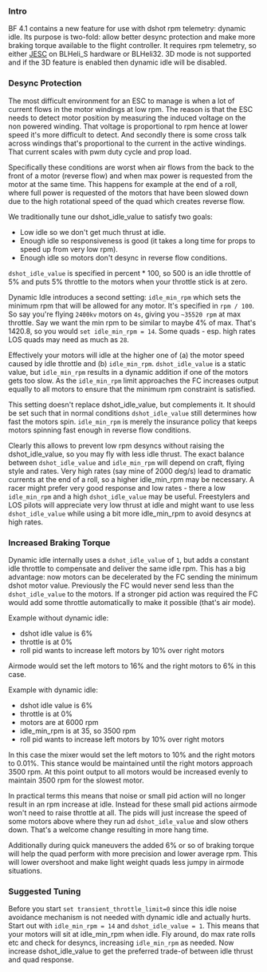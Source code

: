 ### Intro

BF 4.1 contains a new feature for use with dshot rpm telemetry: dynamic idle. Its purpose is two-fold: allow better desync protection and make more braking torque available to the flight controller. It requires rpm telemetry, so either [JESC](https://jflight.net) on BLHeli_S hardware or BLHeli32. 3D mode is not supported and if the 3D feature is enabled then dynamic idle will be disabled.

### Desync Protection

The most difficult environment for an ESC to manage is when a lot of current flows in the motor windings at low rpm. The reason is that the ESC needs to detect motor position by measuring the induced voltage on the non powered winding. That voltage is proportional to rpm hence at lower speed it's more difficult to detect. And secondly there is some cross talk across windings that's proportional to the current in the active windings. That current scales with pwm duty cycle and prop load.

Specifically these conditions are worst when air flows from the back to the front of a motor (reverse flow) and when max power is requested from the motor at the same time. This happens for example at the end of a roll, where full power is requested of the motors that have been slowed down due to the high rotational speed of the quad which creates reverse flow.

We traditionally tune our dshot_idle_value to satisfy two goals: 
- Low idle so we don't get much thrust at idle.
- Enough idle so responsiveness is good (it takes a long time for props to speed up from very low rpm).
- Enough idle so motors don't desync in reverse flow conditions.

``dshot_idle_value`` is specified in percent * 100, so 500 is an idle throttle of 5% and puts 5% throttle to the motors when your throttle stick is at zero.

Dynamic Idle introduces a second setting: ``idle_min_rpm`` which sets the minimum rpm that will be allowed for any motor. It's specified in ``rpm / 100``. So say you're flying ``2400kv`` motors on ``4s``, giving you ``~35520 rpm`` at max throttle. Say we want the min rpm to be similar to maybe 4% of max. That's 1420.8, so you would ``set idle_min_rpm = 14``. Some quads - esp. high rates LOS quads may need as much as ``28``. 

Effectively your motors will idle at the higher one of (a) the motor speed caused by idle throttle and (b) ``idle_min_rpm``. ``dshot_idle_value`` is a static value, but ``idle_min_rpm`` results in a dynamic addition if one of the motors gets too slow. As the ``idle_min_rpm`` limit approaches the FC increases output equally to all motors to ensure that the minimum rpm constraint is satisfied. 

This setting doesn't replace dshot_idle_value, but complements it. It should be set such that in normal conditions ``dshot_idle_value`` still determines how fast the motors spin. ``idle_min_rpm`` is merely the insurance policy that keeps motors spinning fast enough in reverse flow conditions.

Clearly this allows to prevent low rpm desyncs without raising the dshot_idle_value, so you may fly with less idle thrust. The exact balance between ``dshot_idle_value`` and ``idle_min_rpm`` will depend on craft, flying style and rates. Very high rates (say mine of 2000 deg/s) lead to dramatic currents at the end of a roll, so a higher idle_min_rpm may be necessary. A racer might prefer very good response and low rates - there a low ``idle_min_rpm`` and a high ``dshot_idle_value`` may be useful. Freestylers and LOS pilots will appreciate very low thrust at idle and might want to use less ``dshot_idle_value`` while using a bit more idle_min_rpm to avoid desyncs at high rates.

### Increased Braking Torque

Dynamic idle internally uses a ``dshot_idle_value`` of ``1``, but adds a constant idle throttle to compensate and deliver the same idle rpm. This has a big advantage: now motors can be decelerated by the FC sending the minimum dshot motor value. Previously the FC would never send less than the ``dshot_idle_value`` to the motors. If a stronger pid action was required the FC would add some throttle automatically to make it possible (that's air mode).

Example without dynamic idle:

- dshot idle value is 6%
- throttle is at 0%
- roll pid wants to increase left motors by 10% over right motors

Airmode would set the left motors to 16% and the right motors to 6% in this case.

Example with dynamic idle:

- dshot idle value is 6%
- throttle is at 0%
- motors are at 6000 rpm
- idle_min_rpm is at 35, so 3500 rpm
- roll pid wants to increase left motors by 10% over right motors

In this case the mixer would set the left motors to 10% and the right motors to 0.01%. This stance would be maintained until the right motors approach 3500 rpm. At this point output to all motors would be increased evenly to maintain 3500 rpm for the slowest motor.

In practical terms this means that noise or small pid action will no longer result in an rpm increase at idle. Instead for these small pid actions airmode won't need to raise throttle at all. The pids will just increase the speed of some motors above where they run ad ``dshot_idle_value`` and slow others down. That's a welcome change resulting in more hang time. 

Additionally during quick maneuvers the added 6% or so of braking torque will help the quad perform with more precision and lower average rpm. This will lower overshoot and make light weight quads less jumpy in airmode situations.

### Suggested Tuning

Before you start ``set transient_throttle_limit=0`` since this idle noise avoidance mechanism is not needed with dynamic idle and actually hurts. Start out with ``idle_min_rpm = 14`` and ``dshot_idle_value = 1``. This means that your motors will sit at idle_min_rpm when idle. Fly around, do max rate rolls etc and check for desyncs, increasing ``idle_min_rpm`` as needed. Now increase dshot_idle_value to get the preferred trade-of between idle thrust and quad response.

